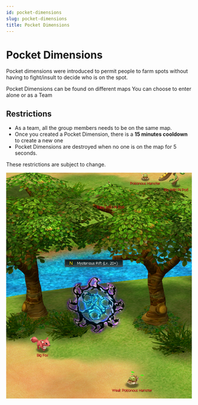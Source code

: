 ```yaml
---
id: pocket-dimensions
slug: pocket-dimensions
title: Pocket Dimensions
---
```


# Pocket Dimensions

Pocket dimensions were introduced to permit people to farm spots without having to fight/insult to decide who is on the spot.


Pocket Dimensions can be found on different maps
You can choose to enter alone or as a Team

## Restrictions
- As a team, all the group members needs to be on the same map.
- Once you created a Pocket Dimension, there is a **15 minutes cooldown** to create a new one
- Pocket Dimensions are destroyed when no one is on the map for 5 seconds.

These restrictions are subject to change.


![](/img/custom-features/pocket-dimensions/rift.png)

